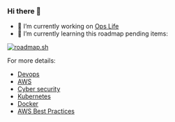 ### Hi there 👋

- 🔭 I’m currently working on [ Ops Life ](https://github.com/users/Dionizioaf/projects/3?pane=info)
- 🌱 I’m currently learning this roadmap pending items:

[![roadmap.sh](https://api.roadmap.sh/v1-badge/tall/65b961b30c548122836609c0?variant=dark&roadmaps=devops%2Ckubernetes%2Ccyber-security%2Caws)](https://roadmap.sh)

For more details:
- [ Devops ](https://roadmap.sh/devops?s=65b961b30c548122836609c0)
- [ AWS ](https://roadmap.sh/aws?s=65b961b30c548122836609c0)
- [ Cyber security ](https://roadmap.sh/cyber-security?s=65b961b30c548122836609c0)
- [ Kubernetes ](https://roadmap.sh/kubernetes?s=65b961b30c548122836609c0)
- [ Docker ](https://roadmap.sh/docker?s=65b961b30c548122836609c0)
- [ AWS Best Practices ](https://roadmap.sh/best-practices/aws?s=65b961b30c548122836609c0)



<!--
**Dionizioaf/Dionizioaf** is a ✨ _special_ ✨ repository because its `README.md` (this file) appears on your GitHub profile.

Here are some ideas to get you started:

- 🔭 I’m currently working on ...
- 🌱 I’m currently learning ...
- 👯 I’m looking to collaborate on ...
- 🤔 I’m looking for help with ...
- 💬 Ask me about ...
- 📫 How to reach me: ...
- 😄 Pronouns: ...
- ⚡ Fun fact: ...
-->
